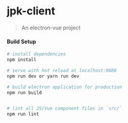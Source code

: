 # jpk-client

> An electron-vue project

#### Build Setup

``` bash
# install dependencies
npm install

# serve with hot reload at localhost:9080
npm run dev or yarn run dev

# build electron application for production
npm run build


# lint all JS/Vue component files in `src/`
npm run lint

```
